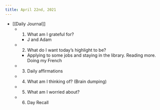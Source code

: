 ```yaml
---
title: April 22nd, 2021
---
```


- [[Daily Journal]]
	 - 1. What am I grateful for?
		 - J and Adam

	 - 2. What do I want today’s highlight to be?
		 - Applying to some jobs and staying in the library. Reading more. Doing my French

	 - 3. Daily affirmations

	 - 4. What am I thinking of? (Brain dumping)

	 - 5. What am I worried about?

	 - 6. Day Recall
